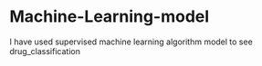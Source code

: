 # Machine-Learning-model
I have used supervised machine learning algorithm model to see drug_classification
